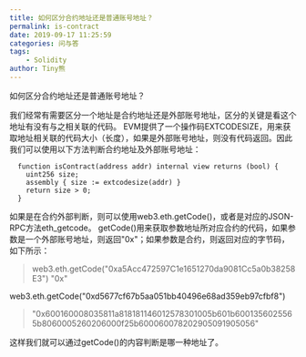 ```yaml
---
title: 如何区分合约地址还是普通账号地址？ 
permalink: is-contract
date: 2019-09-17 11:25:59
categories: 问与答
tags:
    - Solidity
author: Tiny熊
---
```



如何区分合约地址还是普通账号地址？

<!-- more -->

我们经常有需要区分一个地址是合约地址还是外部账号地址，区分的关键是看这个地址有没有与之相关联的代码。
EVM提供了一个操作码EXTCODESIZE，用来获取地址相关联的代码大小（长度），如果是外部账号地址，则没有代码返回。因此我们可以使用以下方法判断合约地址及外部账号地址：

```
  function isContract(address addr) internal view returns (bool) {
    uint256 size;
    assembly { size := extcodesize(addr) }
    return size > 0;
  }
```

如果是在合约外部判断，则可以使用web3.eth.getCode()，或者是对应的JSON-RPC方法eth_getcode。
getCode()用来获取参数地址所对应合约的代码，如果参数是一个外部账号地址，则返回"0x"；如果参数是合约，则返回对应的字节码，如下所示：

> web3.eth.getCode("0xa5Acc472597C1e1651270da9081Cc5a0b38258E3")
"0x"

web3.eth.getCode("0xd5677cf67b5aa051bb40496e68ad359eb97cfbf8")
> "0x600160008035811a818181146012578301005b601b6001356025565b8060005260206000f25b600060078202905091905056"

这样我们就可以通过getCode()的内容判断是哪一种地址了。
